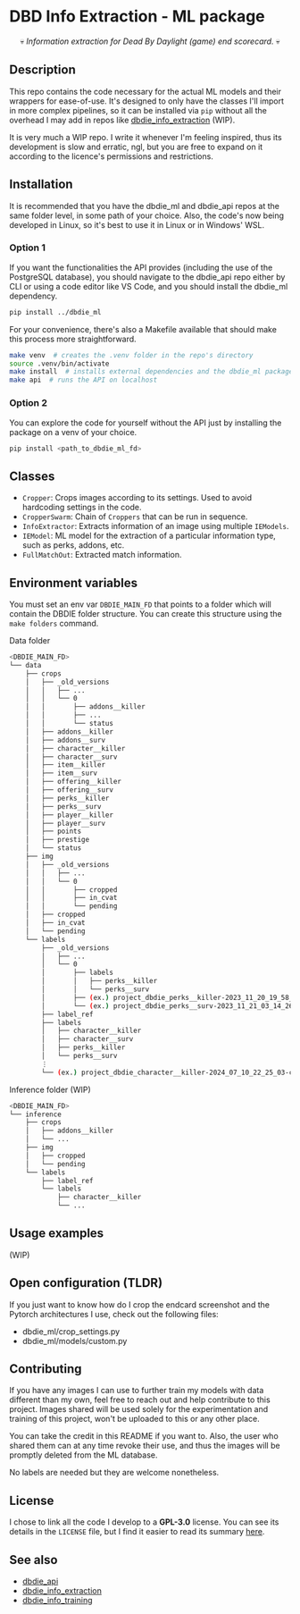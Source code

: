 # DBD Info Extraction - ML package

<center>💀 <i>Information extraction for Dead By Daylight (game) end scorecard.</i> 💀</center>

## Description

This repo contains the code necessary for the actual ML models and their wrappers for ease-of-use. It's designed to only have the classes I'll import in more complex pipelines, so it can be installed via `pip` without all the overhead I may add in repos like [dbdie_info_extraction](https://github.com/trOOnies/dbd_info_extraction) (WIP).

It is very much a WIP repo. I write it whenever I'm feeling inspired, thus its development is slow and erratic, ngl, but you are free to expand on it according to the licence's permissions and restrictions.

## Installation

It is recommended that you have the dbdie_ml and dbdie_api repos at the same folder level, in some path of your choice. Also, the code's now being developed in Linux, so it's best to use it in Linux or in Windows' WSL.

### Option 1

If you want the functionalities the API provides (including the use of the PostgreSQL database), you should navigate to the dbdie_api repo either by CLI or using a code editor like VS Code, and you should install the dbdie_ml dependency.

```bash
pip install ../dbdie_ml
```

For your convenience, there's also a Makefile available that should make this process more straightforward.

```bash
make venv  # creates the .venv folder in the repo's directory
source .venv/bin/activate
make install  # installs external dependencies and the dbdie_ml package
make api  # runs the API on localhost
```

### Option 2

You can explore the code for yourself without the API just by installing the package on a venv of your choice.

```bash
pip install <path_to_dbdie_ml_fd>
```

## Classes

- `Cropper`: Crops images according to its settings. Used to avoid hardcoding settings in the code.
- `CropperSwarm`: Chain of `Croppers` that can be run in sequence.
- `InfoExtractor`: Extracts information of an image using multiple `IEModels`.
- `IEModel`: ML model for the extraction of a particular information type, such as perks, addons, etc.
- `FullMatchOut`: Extracted match information.

## Environment variables

You must set an env var `DBDIE_MAIN_FD` that points to a folder which will contain the DBDIE folder structure.
You can create this structure using the `make folders` command.

Data folder
```bash
<DBDIE_MAIN_FD>
└── data
    ├── crops
    │   ├── _old_versions
    │   │   ├── ...
    │   │   └── 0
    │   │       ├── addons__killer
    │   │       ├── ...
    │   │       └── status
    │   ├── addons__killer
    │   ├── addons__surv
    │   ├── character__killer
    │   ├── character__surv
    │   ├── item__killer
    │   ├── item__surv
    │   ├── offering__killer
    │   ├── offering__surv
    │   ├── perks__killer
    │   ├── perks__surv
    │   ├── player__killer
    │   ├── player__surv
    │   ├── points
    │   ├── prestige
    │   └── status
    ├── img
    │   ├── _old_versions
    │   │   ├── ...
    │   │   └── 0
    │   │       ├── cropped
    │   │       ├── in_cvat
    │   │       └── pending
    │   ├── cropped
    │   ├── in_cvat
    │   └── pending
    └── labels
        ├── _old_versions
        │   ├── ...
        │   └── 0
        │       ├── labels
        │       │   ├── perks__killer
        │       │   └── perks__surv
        │       ├── (ex.) project_dbdie_perks__killer-2023_11_20_19_58_04-cvat for images 1.1
        │       └── (ex.) project_dbdie_perks__surv-2023_11_21_03_14_26-cvat for images 1.1
        ├── label_ref
        ├── labels
        │   ├── character__killer
        │   ├── character__surv
        │   ├── perks__killer
        │   └── perks__surv
        ⋮
        └── (ex.) project_dbdie_character__killer-2024_07_10_22_25_03-cvat for images 1.1
```

Inference folder (WIP)
```bash
<DBDIE_MAIN_FD>
└── inference
    ├── crops
    │   ├── addons__killer
    │   └── ...
    ├── img
    │   ├── cropped
    │   └── pending
    └── labels
        ├── label_ref
        └── labels
            ├── character__killer
            └── ...
```

## Usage examples

(WIP)

## Open configuration (TLDR)

If you just want to know how do I crop the endcard screenshot and the Pytorch architectures I use, check out the following files:

- dbdie_ml/crop_settings.py
- dbdie_ml/models/custom.py

## Contributing

If you have any images I can use to further train my models with data different than my own, feel free to reach out and help contribute to this project.
Images shared will be used solely for the experimentation and training of this project, won't be uploaded to this or any other place.

You can take the credit in this README if you want to. Also, the user who shared them can at any time revoke their use, and thus the images will be promptly deleted from the ML database.

No labels are needed but they are welcome nonetheless.

## License

I chose to link all the code I develop to a **GPL-3.0** license. You can see its details in the `LICENSE` file, but I find it easier to read its summary [here](https://choosealicense.com/licenses/gpl-3.0/).

## See also

- [dbdie_api](https://github.com/trOOnies/dbdie_api)
- [dbdie_info_extraction](https://github.com/trOOnies/dbd_info_extraction)
- [dbdie_info_training](https://github.com/trOOnies/dbd_info_training)
